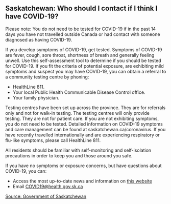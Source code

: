 ## Saskatchewan: Who should I contact if I think I have COVID-19?

Please note: You do not need to be tested for COVID-19 if in the past 14 days you have not travelled outside Canada or had contact with someone diagnosed as having COVID-19.

If you develop symptoms of COVID-19, get tested. Symptoms of COVID-19 are fever, cough, sore throat, shortness of breath and generally feeling unwell. Use this self-assessment tool to determine if you should be tested for COVID-19.
If you fit the criteria of potential exposure, are exhibiting mild symptoms and suspect you may have COVID-19, you can obtain a referral to a community testing centre by phoning:

- HealthLine 811.
- Your local Public Health Communicable Disease Control office.
- Your family physician.

Testing centres have been set up across the province. They are for referrals only and not for walk-in testing. The testing centres will only provide testing. They are not for patient care. If you are not exhibiting symptoms, you do not need to be tested. Detailed information on COVID-19 symptoms and care management can be found at saskatchewan.ca/coronavirus.
If you have recently travelled internationally and are experiencing respiratory or flu-like symptoms, please call HealthLine 811.

All residents should be familiar with self-monitoring and self-isolation precautions in order to keep you and those around you safe.

If you have no symptoms or exposure concerns, but have questions about COVID-19, you can:

- Access the most up-to-date news and information on [this website](www.saskatchewan.ca/COVID19)
- Email COVID19@health.gov.sk.ca

[Source: Government of Saskatchewan](https://www.saskatchewan.ca/COVID19#utm_campaign=q2_2015&utm_medium=short&utm_source=%2FCOVID19)
